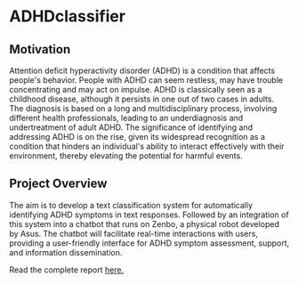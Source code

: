 # ADHDclassifier

## Motivation
Attention deficit hyperactivity disorder (ADHD) is a condition that affects people's behavior.
People with ADHD can seem restless, may have trouble concentrating and may act on
impulse. ADHD is classically seen as a childhood disease, although it persists in one out of
two cases in adults. The diagnosis is based on a long and multidisciplinary process, involving
different health professionals, leading to an underdiagnosis and undertreatment of adult
ADHD. The significance of identifying and addressing ADHD is on the rise, given its
widespread recognition as a condition that hinders an individual's ability to interact
effectively with their environment, thereby elevating the potential for harmful events.

## Project Overview
The aim is to develop a text classification system for automatically identifying ADHD
symptoms in text responses. Followed by an integration of this system into a chatbot that runs
on Zenbo, a physical robot developed by Asus. The chatbot will facilitate real-time
interactions with users, providing a user-friendly interface for ADHD symptom assessment,
support, and information dissemination.

Read the complete report [here.](https://github.com/anatagomez/ADHD-classifier/blob/8898625d3d78def5cff4e1fbb6ac4ae9abb27717/Intelligent%20Robot%20Laboratory_%20Project%20Report%20.pdf)
